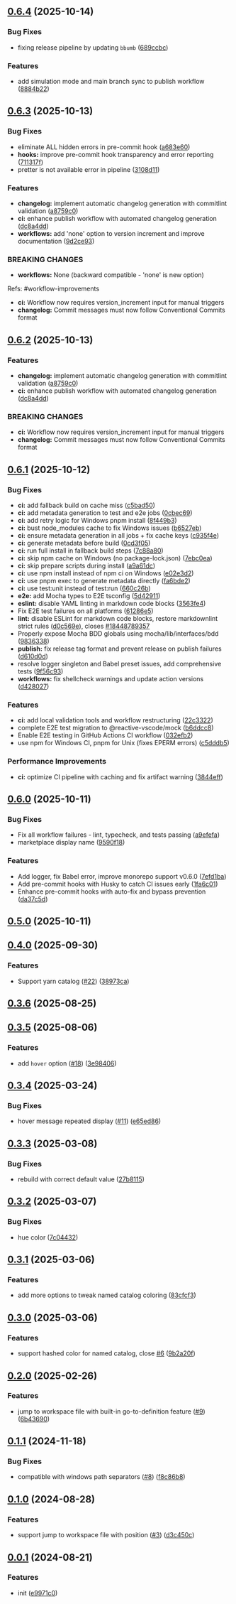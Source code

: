 ## [0.6.4](https://github.com/tobiashochguertel/vscode-catalog-lens/compare/v0.6.3...v0.6.4) (2025-10-14)

### Bug Fixes

- fixing release pipeline by updating `bbumb` ([689ccbc](https://github.com/tobiashochguertel/vscode-catalog-lens/commit/689ccbcac1244f645801ef6354b07ebb35cefee6))

### Features

- add simulation mode and main branch sync to publish workflow ([8884b22](https://github.com/tobiashochguertel/vscode-catalog-lens/commit/8884b2264c979cbb44f237bf6a52b90d0f351a6a))

## [0.6.3](https://github.com/tobiashochguertel/vscode-catalog-lens/compare/v0.6.1...v0.6.3) (2025-10-13)

### Bug Fixes

- eliminate ALL hidden errors in pre-commit hook ([a683e60](https://github.com/tobiashochguertel/vscode-catalog-lens/commit/a683e60f4ab04b66160eb8d1849e8fd1f366156f))
- **hooks:** improve pre-commit hook transparency and error reporting ([711317f](https://github.com/tobiashochguertel/vscode-catalog-lens/commit/711317f8d3d892c70d2ff51fc6c11dd25cf67595))
- pretter is not available error in pipeline ([3108d11](https://github.com/tobiashochguertel/vscode-catalog-lens/commit/3108d1169aa4a4179c98f29ab4418deb6a662f19))

### Features

- **changelog:** implement automatic changelog generation with commitlint validation ([a8759c0](https://github.com/tobiashochguertel/vscode-catalog-lens/commit/a8759c0ec3acc5d5e8fa303d6b672ec9abdbd560))
- **ci:** enhance publish workflow with automated changelog generation ([dc8a4dd](https://github.com/tobiashochguertel/vscode-catalog-lens/commit/dc8a4ddafc7fdc1510ab6bdf06a4fd5c2dd12e26))
- **workflows:** add 'none' option to version increment and improve documentation ([9d2ce93](https://github.com/tobiashochguertel/vscode-catalog-lens/commit/9d2ce9322acecf490c2165ce224beb9eaddb1873))

### BREAKING CHANGES

- **workflows:** None (backward compatible - 'none' is new option)

Refs: #workflow-improvements

- **ci:** Workflow now requires version_increment input for manual triggers
- **changelog:** Commit messages must now follow Conventional Commits format

## [0.6.2](https://github.com/tobiashochguertel/vscode-catalog-lens/compare/v0.6.1...v0.6.2) (2025-10-13)

### Features

- **changelog:** implement automatic changelog generation with commitlint validation ([a8759c0](https://github.com/tobiashochguertel/vscode-catalog-lens/commit/a8759c0ec3acc5d5e8fa303d6b672ec9abdbd560))
- **ci:** enhance publish workflow with automated changelog generation ([dc8a4dd](https://github.com/tobiashochguertel/vscode-catalog-lens/commit/dc8a4ddafc7fdc1510ab6bdf06a4fd5c2dd12e26))

### BREAKING CHANGES

- **ci:** Workflow now requires version_increment input for manual triggers
- **changelog:** Commit messages must now follow Conventional Commits format

## [0.6.1](https://github.com/tobiashochguertel/vscode-catalog-lens/compare/v0.6.0...v0.6.1) (2025-10-12)

### Bug Fixes

- **ci:** add fallback build on cache miss ([c5bad50](https://github.com/tobiashochguertel/vscode-catalog-lens/commit/c5bad5066bfad5d51a990b68fd87dc6c7a582a73))
- **ci:** add metadata generation to test and e2e jobs ([0cbec69](https://github.com/tobiashochguertel/vscode-catalog-lens/commit/0cbec691d59c460473a2a449936d187ecd615b80))
- **ci:** add retry logic for Windows pnpm install ([8f449b3](https://github.com/tobiashochguertel/vscode-catalog-lens/commit/8f449b3e36ca1f3d3d58feca85ec4d188a3c92a0))
- **ci:** bust node_modules cache to fix Windows issues ([b6527eb](https://github.com/tobiashochguertel/vscode-catalog-lens/commit/b6527eb668f26afd963f75948998024640898943))
- **ci:** ensure metadata generation in all jobs + fix cache keys ([c935f4e](https://github.com/tobiashochguertel/vscode-catalog-lens/commit/c935f4ea1c8200d425009eb1d3d211c1283ada38))
- **ci:** generate metadata before build ([0cd3f05](https://github.com/tobiashochguertel/vscode-catalog-lens/commit/0cd3f05ef691427f0f79d9df58cec710a54f4563))
- **ci:** run full install in fallback build steps ([7c88a80](https://github.com/tobiashochguertel/vscode-catalog-lens/commit/7c88a80b0db60a5e67ad984444264e45ae4a4610))
- **ci:** skip npm cache on Windows (no package-lock.json) ([7ebc0ea](https://github.com/tobiashochguertel/vscode-catalog-lens/commit/7ebc0ea1a0c495f67c72618c69b059a462d024cc))
- **ci:** skip prepare scripts during install ([a9a61dc](https://github.com/tobiashochguertel/vscode-catalog-lens/commit/a9a61dc9c31036b5300081e39e2d2f060b70a1ab))
- **ci:** use npm install instead of npm ci on Windows ([e02e3d2](https://github.com/tobiashochguertel/vscode-catalog-lens/commit/e02e3d289f4737c16adf4b0424aa5945b18d2b18))
- **ci:** use pnpm exec to generate metadata directly ([fa6bde2](https://github.com/tobiashochguertel/vscode-catalog-lens/commit/fa6bde275de2ef51bb7b91f82fb1107953390e59))
- **ci:** use test:unit instead of test:run ([660c26b](https://github.com/tobiashochguertel/vscode-catalog-lens/commit/660c26b7a823faff3794f8699659a583cb005859))
- **e2e:** add Mocha types to E2E tsconfig ([5d42911](https://github.com/tobiashochguertel/vscode-catalog-lens/commit/5d429119015b0b5d2e0a76dfbb938819d863bbcc))
- **eslint:** disable YAML linting in markdown code blocks ([3563fe4](https://github.com/tobiashochguertel/vscode-catalog-lens/commit/3563fe48ec5889239525336d04c6100a5b1e98a4))
- Fix E2E test failures on all platforms ([61286e5](https://github.com/tobiashochguertel/vscode-catalog-lens/commit/61286e53e47eb9657d4a1f004c01c82c8b4a0649))
- **lint:** disable ESLint for markdown code blocks, restore markdownlint strict rules ([d0c569e](https://github.com/tobiashochguertel/vscode-catalog-lens/commit/d0c569ec9e0b15d79577e3d96195009c0ad77067)), closes [#18448789357](https://github.com/tobiashochguertel/vscode-catalog-lens/issues/18448789357)
- Properly expose Mocha BDD globals using mocha/lib/interfaces/bdd ([9836338](https://github.com/tobiashochguertel/vscode-catalog-lens/commit/983633864cae44d98daeddce56fa930351e468d7))
- **publish:** fix release tag format and prevent release on publish failures ([d610d0d](https://github.com/tobiashochguertel/vscode-catalog-lens/commit/d610d0d6c2c684bfb0c414f686eb53988f072dc8))
- resolve logger singleton and Babel preset issues, add comprehensive tests ([9f56c93](https://github.com/tobiashochguertel/vscode-catalog-lens/commit/9f56c9393c65c5b041ab04f5e4b83066b63f5709))
- **workflows:** fix shellcheck warnings and update action versions ([d428027](https://github.com/tobiashochguertel/vscode-catalog-lens/commit/d428027218e8e84ba1c4610ce24569b550abf16a))

### Features

- **ci:** add local validation tools and workflow restructuring ([22c3322](https://github.com/tobiashochguertel/vscode-catalog-lens/commit/22c33222316d7bf543d270d0570faabfa45f4dff))
- complete E2E test migration to @reactive-vscode/mock ([b6ddcc8](https://github.com/tobiashochguertel/vscode-catalog-lens/commit/b6ddcc8c0e0cc94fec957cf0eab543aaec545e11))
- Enable E2E testing in GitHub Actions CI workflow ([032efb2](https://github.com/tobiashochguertel/vscode-catalog-lens/commit/032efb2cd57461a8222808c83a742603eb3a12c5))
- use npm for Windows CI, pnpm for Unix (fixes EPERM errors) ([c5dddb5](https://github.com/tobiashochguertel/vscode-catalog-lens/commit/c5dddb5b19260468efb36872d09139dce9f9facb))

### Performance Improvements

- **ci:** optimize CI pipeline with caching and fix artifact warning ([3844eff](https://github.com/tobiashochguertel/vscode-catalog-lens/commit/3844effc10c371725a86afaa9251ab877ebd0936))

## [0.6.0](https://github.com/tobiashochguertel/vscode-catalog-lens/compare/v0.5.0...v0.6.0) (2025-10-11)

### Bug Fixes

- Fix all workflow failures - lint, typecheck, and tests passing ([a9efefa](https://github.com/tobiashochguertel/vscode-catalog-lens/commit/a9efefad19c1ddb4a97d426a051b09e667583e85))
- marketplace display name ([9590f18](https://github.com/tobiashochguertel/vscode-catalog-lens/commit/9590f18ca9d86d52d0a007bf1c2fd9ba66c69342))

### Features

- Add logger, fix Babel error, improve monorepo support v0.6.0 ([7efd1ba](https://github.com/tobiashochguertel/vscode-catalog-lens/commit/7efd1ba4c24fe16d5712b55c45313ff04594bc2f))
- Add pre-commit hooks with Husky to catch CI issues early ([1fa6c01](https://github.com/tobiashochguertel/vscode-catalog-lens/commit/1fa6c0163dab1b0e68ed714223030301063a3125))
- Enhance pre-commit hooks with auto-fix and bypass prevention ([da37c5d](https://github.com/tobiashochguertel/vscode-catalog-lens/commit/da37c5d374264c29829c6d664ee46e135feb7f39))

## [0.5.0](https://github.com/tobiashochguertel/vscode-catalog-lens/compare/v0.4.0...v0.5.0) (2025-10-11)

## [0.4.0](https://github.com/tobiashochguertel/vscode-catalog-lens/compare/v0.3.6...v0.4.0) (2025-09-30)

### Features

- Support yarn catalog ([#22](https://github.com/tobiashochguertel/vscode-catalog-lens/issues/22)) ([38973ca](https://github.com/tobiashochguertel/vscode-catalog-lens/commit/38973ca14a45ad616b72ad0b7a596d23f0dfcdf8))

## [0.3.6](https://github.com/tobiashochguertel/vscode-catalog-lens/compare/v0.3.5...v0.3.6) (2025-08-25)

## [0.3.5](https://github.com/tobiashochguertel/vscode-catalog-lens/compare/v0.3.4...v0.3.5) (2025-08-06)

### Features

- add `hover` option ([#18](https://github.com/tobiashochguertel/vscode-catalog-lens/issues/18)) ([3e98406](https://github.com/tobiashochguertel/vscode-catalog-lens/commit/3e98406d3723a2b4f1174cc4270345b5129ca1fc))

## [0.3.4](https://github.com/tobiashochguertel/vscode-catalog-lens/compare/v0.3.3...v0.3.4) (2025-03-24)

### Bug Fixes

- hover message repeated display ([#11](https://github.com/tobiashochguertel/vscode-catalog-lens/issues/11)) ([e65ed86](https://github.com/tobiashochguertel/vscode-catalog-lens/commit/e65ed8646e326bcf074ecd4aed73efcbe831bedd))

## [0.3.3](https://github.com/tobiashochguertel/vscode-catalog-lens/compare/v0.3.2...v0.3.3) (2025-03-08)

### Bug Fixes

- rebuild with correct default value ([27b8115](https://github.com/tobiashochguertel/vscode-catalog-lens/commit/27b8115d0a19fdfae6cad44313f76816aa2c5590))

## [0.3.2](https://github.com/tobiashochguertel/vscode-catalog-lens/compare/v0.3.1...v0.3.2) (2025-03-07)

### Bug Fixes

- hue color ([7c04432](https://github.com/tobiashochguertel/vscode-catalog-lens/commit/7c0443223c5ea05dbb4306f17491976cca5bea26))

## [0.3.1](https://github.com/tobiashochguertel/vscode-catalog-lens/compare/v0.3.0...v0.3.1) (2025-03-06)

### Features

- add more options to tweak named catalog coloring ([83cfcf3](https://github.com/tobiashochguertel/vscode-catalog-lens/commit/83cfcf3b7d78d3f91f3951da73f8fce4084ada71))

## [0.3.0](https://github.com/tobiashochguertel/vscode-catalog-lens/compare/v0.2.0...v0.3.0) (2025-03-06)

### Features

- support hashed color for named catalog, close [#6](https://github.com/tobiashochguertel/vscode-catalog-lens/issues/6) ([9b2a20f](https://github.com/tobiashochguertel/vscode-catalog-lens/commit/9b2a20f5dd8f9e1b8a1f1c2dbc22579bc791640f))

## [0.2.0](https://github.com/tobiashochguertel/vscode-catalog-lens/compare/v0.1.1...v0.2.0) (2025-02-26)

### Features

- jump to workspace file with built-in go-to-definition feature ([#9](https://github.com/tobiashochguertel/vscode-catalog-lens/issues/9)) ([6b43690](https://github.com/tobiashochguertel/vscode-catalog-lens/commit/6b43690805e0acc27f03d456e1e66dc06e2b27b5))

## [0.1.1](https://github.com/tobiashochguertel/vscode-catalog-lens/compare/v0.1.0...v0.1.1) (2024-11-18)

### Bug Fixes

- compatible with windows path separators ([#8](https://github.com/tobiashochguertel/vscode-catalog-lens/issues/8)) ([f8c86b8](https://github.com/tobiashochguertel/vscode-catalog-lens/commit/f8c86b8e030f717c7a1f13a11ffeb0b9e0a23159))

## [0.1.0](https://github.com/tobiashochguertel/vscode-catalog-lens/compare/v0.0.1...v0.1.0) (2024-08-28)

### Features

- support jump to workspace file with position ([#3](https://github.com/tobiashochguertel/vscode-catalog-lens/issues/3)) ([d3c450c](https://github.com/tobiashochguertel/vscode-catalog-lens/commit/d3c450cb7e4f272062e41c788e14c4dabe929336))

## [0.0.1](https://github.com/tobiashochguertel/vscode-catalog-lens/compare/e9971c0c5b4164f7521806fa458c649966785679...v0.0.1) (2024-08-21)

### Features

- init ([e9971c0](https://github.com/tobiashochguertel/vscode-catalog-lens/commit/e9971c0c5b4164f7521806fa458c649966785679))
